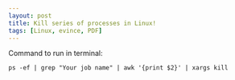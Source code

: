 ```yaml
---
layout: post
title: Kill series of processes in Linux!
tags: [Linux, evince, PDF]
---
```


Command to run in terminal:

`
ps -ef | grep "Your job name" | awk '{print $2}' | xargs kill
`
